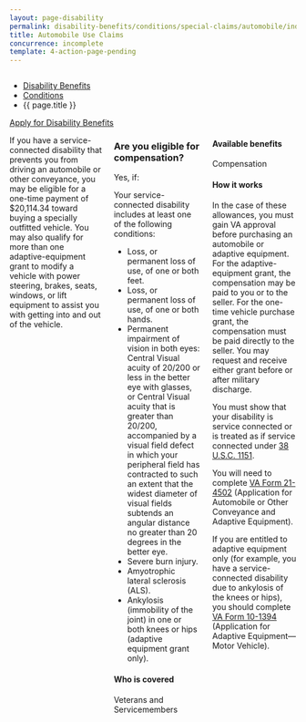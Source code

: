```yaml
---
layout: page-disability
permalink: disability-benefits/conditions/special-claims/automobile/index.html
title: Automobile Use Claims
concurrence: incomplete
template: 4-action-page-pending
---
```


<div class="splash" markdown="0">
<div class="row" markdown="0">
<div class="small-12 columns" markdown="0">

<ul class="breadcrumbs" role="menubar" aria-label="Primary">
<li class="parent"><a href="/disability-benefits/">Disability Benefits</a></li>
<li class="parent"><a href="/disability-benefits/conditions/">Conditions</a></li>
<li class="active">{{ page.title }}</li>
</ul>

</div>
</div>
</div>

<div class="main" role="main" markdown="0">
<div class="action-bar">
  <div class="row">
    <div class="small-12 columns">
      <a class="usa-button-primary" href="{{ site.url}}/disability-benefits/get/">Apply for Disability Benefits</a>
    </div>
  </div>
</div>

<div class="section one" markdown="0">
<div class="primary" markdown="0">
<div class="row" markdown="0">
<div class="small-12 columns" markdown="1">

If you have a service-connected disability that prevents you from driving an automobile or other conveyance, you may be eligible for a one-time payment of $20,114.34 toward buying a specially outfitted vehicle. You may also qualify for more than one adaptive-equipment grant to modify a vehicle with power steering, brakes, seats, windows, or lift equipment to assist you with getting into and out of the vehicle.

<div class="call-out" markdown="1">

### Are you eligible for compensation?

Yes, if:

Your service-connected disability includes at least one of the following conditions:

- Loss, or permanent loss of use, of one or both feet.
- Loss, or permanent loss of use, of one or both hands.
- Permanent impairment of vision in both eyes: Central Visual acuity of 20/200 or less in the better eye with glasses, or Central Visual acuity that is greater than 20/200, accompanied by a visual field defect in which your peripheral field has contracted to such an extent that the widest diameter of visual fields subtends an angular distance no greater than 20 degrees in the better eye.
- Severe burn injury.
- Amyotrophic lateral sclerosis (ALS).
- Ankylosis (immobility of the joint) in one or both knees or hips (adaptive equipment grant only).

#### Who is covered

Veterans and Servicemembers

</div>

<div markdown="1">

#### Available benefits

Compensation

#### How it works

In the case of these allowances, you must gain VA approval before purchasing an automobile or adaptive equipment. For the adaptive-equipment grant, the compensation may be paid to you or to the seller. For the one-time vehicle purchase grant, the compensation must be paid directly to the seller. You may request and receive either grant before or after military discharge.

You must show that your disability is service connected or is treated as if service connected under [38 U.S.C. 1151](/disability-benefits/conditions/special-claims/title-38-USC-1151/).

You will need to complete [VA Form 21-4502](http://www.vba.va.gov/pubs/forms/VBA-21-4502-ARE.pdf) (Application for Automobile or Other Conveyance and Adaptive Equipment).

If you are entitled to adaptive equipment only (for example, you have a service-connected disability due to ankylosis of the knees or hips), you should complete [VA Form 10-1394](http://www.va.gov/vaforms/medical/pdf/10-1394-fill.pdf) (Application for Adaptive Equipment—Motor Vehicle).

</div>

</div>
</div>
</div>


</div>
